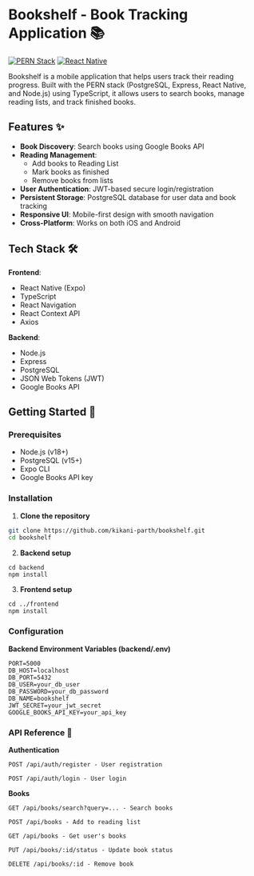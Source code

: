 # Bookshelf - Book Tracking Application 📚

[![PERN Stack](https://img.shields.io/badge/stack-PERN-%2300f.svg?style=flat&logo=postgresql&logoColor=white)](https://postgresql.org)
[![React Native](https://img.shields.io/badge/react_native-%2320232a.svg?style=flat&logo=react&logoColor=%2361DAFB)](https://reactnative.dev)

Bookshelf is a mobile application that helps users track their reading progress. Built with the PERN stack (PostgreSQL, Express, React Native, and Node.js) using TypeScript, it allows users to search books, manage reading lists, and track finished books.

## Features ✨
- **Book Discovery**: Search books using Google Books API
- **Reading Management**:
  - Add books to Reading List
  - Mark books as finished
  - Remove books from lists
- **User Authentication**: JWT-based secure login/registration
- **Persistent Storage**: PostgreSQL database for user data and book tracking
- **Responsive UI**: Mobile-first design with smooth navigation
- **Cross-Platform**: Works on both iOS and Android

## Tech Stack 🛠️
**Frontend**:
- React Native (Expo)
- TypeScript
- React Navigation
- React Context API
- Axios

**Backend**:
- Node.js
- Express
- PostgreSQL
- JSON Web Tokens (JWT)
- Google Books API

## Getting Started 🚀

### Prerequisites
- Node.js (v18+)
- PostgreSQL (v15+)
- Expo CLI
- Google Books API key

### Installation

1. **Clone the repository**
```bash
git clone https://github.com/kikani-parth/bookshelf.git
cd bookshelf
```
2. **Backend setup**
```
cd backend
npm install
```
3. **Frontend setup**
```
cd ../frontend
npm install
```

### Configuration
**Backend Environment Variables (backend/.env)**
```
PORT=5000
DB_HOST=localhost
DB_PORT=5432
DB_USER=your_db_user
DB_PASSWORD=your_db_password
DB_NAME=bookshelf
JWT_SECRET=your_jwt_secret
GOOGLE_BOOKS_API_KEY=your_api_key
```

### API Reference 🔧

**Authentication**
```
POST /api/auth/register - User registration

POST /api/auth/login - User login
```

**Books**
```
GET /api/books/search?query=... - Search books

POST /api/books - Add to reading list

GET /api/books - Get user's books

PUT /api/books/:id/status - Update book status

DELETE /api/books/:id - Remove book
```
